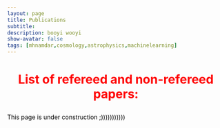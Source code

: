 ```yaml
---
layout: page
title: Publications
subtitle: 
description: booyi wooyi
show-avatar: false
tags: [mhnamdar,cosmology,astrophysics,machinelearning]
---
```



<style>{color:black;}</style>
 
<style>H1{color:black;}</style>
<style>H2{color:black;}</style>
<style>H3{color:black;}</style>
<style>p{color:black;}</style>



<h1 align="center"> <p style="color:red;"> List of refereed and non-refereed papers: </p> </h1>

   This page is under construction ;)))))))))))
